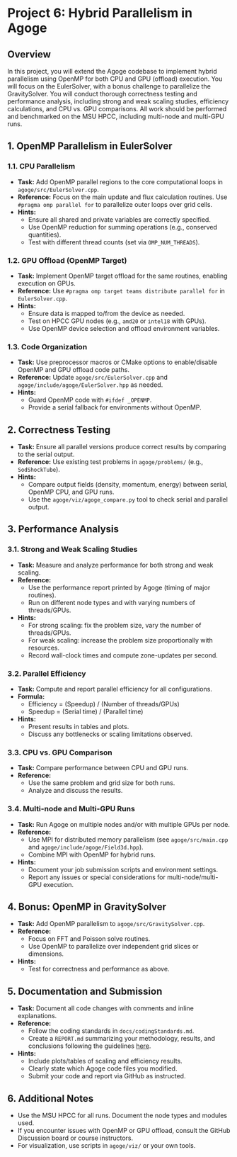 # Project 6: Hybrid Parallelism in Agoge

## Overview

In this project, you will extend the Agoge codebase to implement hybrid parallelism using OpenMP for both CPU and GPU (offload) execution. You will focus on the EulerSolver, with a bonus challenge to parallelize the GravitySolver. You will conduct thorough correctness testing and performance analysis, including strong and weak scaling studies, efficiency calculations, and CPU vs. GPU comparisons. All work should be performed and benchmarked on the MSU HPCC, including multi-node and multi-GPU runs.

## 1. OpenMP Parallelism in EulerSolver

### 1.1. CPU Parallelism

- **Task:** Add OpenMP parallel regions to the core computational loops in `agoge/src/EulerSolver.cpp`.
- **Reference:** Focus on the main update and flux calculation routines. Use `#pragma omp parallel for` to parallelize outer loops over grid cells.
- **Hints:**
  - Ensure all shared and private variables are correctly specified.
  - Use OpenMP reduction for summing operations (e.g., conserved quantities).
  - Test with different thread counts (set via `OMP_NUM_THREADS`).

### 1.2. GPU Offload (OpenMP Target)

- **Task:** Implement OpenMP target offload for the same routines, enabling execution on GPUs.
- **Reference:** Use `#pragma omp target teams distribute parallel for` in `EulerSolver.cpp`.
- **Hints:**
  - Ensure data is mapped to/from the device as needed.
  - Test on HPCC GPU nodes (e.g., `amd20` or `intel18` with GPUs).
  - Use OpenMP device selection and offload environment variables.

### 1.3. Code Organization

- **Task:** Use preprocessor macros or CMake options to enable/disable OpenMP and GPU offload code paths.
- **Reference:** Update `agoge/src/EulerSolver.cpp` and `agoge/include/agoge/EulerSolver.hpp` as needed.
- **Hints:**
  - Guard OpenMP code with `#ifdef _OPENMP`.
  - Provide a serial fallback for environments without OpenMP.

## 2. Correctness Testing

- **Task:** Ensure all parallel versions produce correct results by comparing to the serial output.
- **Reference:** Use existing test problems in `agoge/problems/` (e.g., `SodShockTube`).
- **Hints:**
  - Compare output fields (density, momentum, energy) between serial, OpenMP CPU, and GPU runs.
  - Use the `agoge/viz/agoge_compare.py` tool to check serial and parallel output. 

## 3. Performance Analysis

### 3.1. Strong and Weak Scaling Studies

- **Task:** Measure and analyze performance for both strong and weak scaling.
- **Reference:**
  - Use the performance report printed by Agoge (timing of major routines).
  - Run on different node types and with varying numbers of threads/GPUs.
- **Hints:**
  - For strong scaling: fix the problem size, vary the number of threads/GPUs.
  - For weak scaling: increase the problem size proportionally with resources.
  - Record wall-clock times and compute zone-updates per second.

### 3.2. Parallel Efficiency

- **Task:** Compute and report parallel efficiency for all configurations.
- **Formula:**
  - Efficiency = (Speedup) / (Number of threads/GPUs)
  - Speedup = (Serial time) / (Parallel time)
- **Hints:**
  - Present results in tables and plots.
  - Discuss any bottlenecks or scaling limitations observed.

### 3.3. CPU vs. GPU Comparison

- **Task:** Compare performance between CPU and GPU runs.
- **Reference:**
  - Use the same problem and grid size for both runs.
  - Analyze and discuss the results.

### 3.4. Multi-node and Multi-GPU Runs

- **Task:** Run Agoge on multiple nodes and/or with multiple GPUs per node.
- **Reference:**
  - Use MPI for distributed memory parallelism (see `agoge/src/main.cpp` and `agoge/include/agoge/Field3d.hpp`).
  - Combine MPI with OpenMP for hybrid runs.
- **Hints:**
  - Document your job submission scripts and environment settings.
  - Report any issues or special considerations for multi-node/multi-GPU execution.

## 4. Bonus: OpenMP in GravitySolver

- **Task:** Add OpenMP parallelism to `agoge/src/GravitySolver.cpp`.
- **Reference:**
  - Focus on FFT and Poisson solve routines.
  - Use OpenMP to parallelize over independent grid slices or dimensions.
- **Hints:**
  - Test for correctness and performance as above.

## 5. Documentation and Submission

- **Task:** Document all code changes with comments and inline explanations.
- **Reference:**
  - Follow the coding standards in `docs/codingStandards.md`.
  - Create a `REPORT.md` summarizing your methodology, results, and conclusions following the guidelines [here](https://cmse822.github.io/projects).
- **Hints:**
  - Include plots/tables of scaling and efficiency results.
  - Clearly state which Agoge code files you modified.
  - Submit your code and report via GitHub as instructed.

## 6. Additional Notes

- Use the MSU HPCC for all runs. Document the node types and modules used.
- If you encounter issues with OpenMP or GPU offload, consult the GitHub Discussion board or course instructors.
- For visualization, use scripts in `agoge/viz/` or your own tools.

